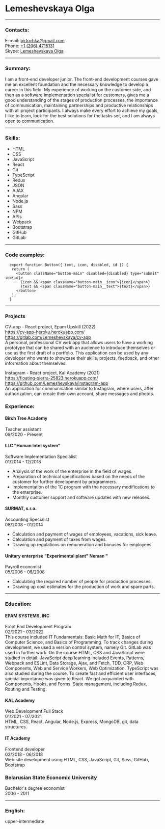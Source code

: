 # Lemeshevskaya Olga  

***

### Contacts:  

E-mail: [birtochka@gmail.com](mailto:birtochka@gmail.com)  
Phone: [+1 (206) 4715131](tel:+12064715131)  
Skype: [Lemeshevskaya Olga](https://join.skype.com/invite/BACgRTypv0E1)  

***  

### Summary:  

I am a front-end developer junior. The front-end development courses gave me an excellent foundation and the necessary knowledge to develop a career in this field. My experience of working on the customer side, and then as a software implementation specialist for customers, gives me a good understanding of the stages of production processes, the importance of communication, maintaining partnerships and productive relationships with all project participants. I always make every effort to achieve my goals, I like to learn, look for the best solutions for the tasks set, and I am always open to communication.   

***  

### Skills:  

-	HTML 
-	CSS 
-	JavaScript 
-	React 
-	Git 
-	TypeScript 
-	Redux 
-	JSON 
-	AJAX 
-	Angular 
-	Node.js 
-	Sass 
-	NPM
-	APIs 
-	Webpack 
-	Bootstrap 
-	GitHub 
-	GitLab 

***

### Code examples:  

```
  export function Button({ text, icon, disabled, id }) {
   return (
     <button className="button-main" disabled={disabled} type="submit" id={id}>
       {icon && <span className="button-main__icon">{icon}</span>}
       {text && <span className="button-main__text">{text}</span>}
     </button>
   );
  }
```
        
***

### Projects 

CV-app - React project, Epam Upskill (2022)  
https://cv-app-heroku.herokuapp.com/  
https://gitlab.com/Lemeshevskaya/cv-app   
A personal, professional CV web app that allows users to have a working prototype that can be shared with an audience to introduce themselves or use as the first draft of a portfolio. This application can be used by any developer who wants to showcase their skills, projects, feedback, and other information about themselves. 

Instagram - React project, Kal Academy (2021)  
https://floating-sierra-25823.herokuapp.com/   
https://github.com/Lemeshevskaya/Instagram-app  
An application for communication similar to Instagram, where users, after authorization, can create their own account, share messages and photos.

        
### Experience:  


#### Birch Tree Academy	 
Teacher assistant    
09/2020 - Present  

#### LLC "Human Intel system"	 
Software Implementation Specialist  
01/2014 - 12/2018  
-	Analysis of the work of the enterprise in the field of wages. 
-	Preparation of technical specifications based on the needs of the customer for further development by programmers. 
-	Implementation of the 1C program with the necessary modifications to the enterprise. 
-	Monthly customer support and software updates with new releases.

#### SURMAT, s.r.o.	 
Accounting Specialist  
08/2008 - 01/2014   
-	Calculation and payment of wages of employees, vacations, sick leave. 
-	Calculation and payment of taxes from wages.
-	Drawing up regulations on remuneration and bonuses for employees

#### Unitary enterprise "Experimental plant" Neman "
Payroll economist  
05/2006 - 08/2008  
-	Calculating the required number of people for production processes. 
-	Drawing up cost estimates for the production of work and spare parts.

   
***

### Education:  

#### EPAM SYSTEMS, INC  	
Front End Development Program  
02/2021 - 03/2022  
This course included IT Fundamentals: Basic Math for IT, Basics of Computer Science, and Basics of Programming. To track changes during development, we used a version control system, namely Git. GitLab was used in further work. On the course HTML, CSS and JavaScript were studied in detail. JavaScript deep learning included Events, Patterns, Webpack and ESLint, Data Storage, Ajax, and Fetch, TDD, CRP, Web Components, Web and Service Workers, Web Optimization. TypeScript was also studied during the course. To create fast and efficient user interfaces, special importance was given to React. We got acquainted with Components, Hooks, and Forms, State management, including Redux, Routing and Testing.

#### KAL Academy  
Web Development Full Stack  
01/2021 - 07/2021  
HTML, CSS, React, Angular, Node.js, Express, MongoDB, git, data structures.

#### IT Academy
Frontend developer  
02/2018 - 06/2018  
Web site development using HTML, CSS, JavaScript, Git, Sass, GitHub, Bootstrap

### Belarusian State Economic University
Bachelor's degree economist  
2006 - 2011

***

### English:

upper-intermediate
  
